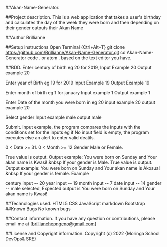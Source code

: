 ##Akan-Name-Generator.

##Project description.
This is a web application that takes a user's birthday and calculates the day of the week they were born and then depending on their gender outputs their Akan Name

##Author
Brillianne

##Setup instructions 
Open Terminal {Ctrl+Alt+T}
git clone https://github.com/Brillianne/Akan-Name-Generator.git
cd Akan-Name-Generator
code . or atom . based on the text editor you have.

##BDD.
Enter century of birth eg 20 for 2019, Input Example 20 Output example 20

Enter year of Birth eg 19 for 2019 Input Example 19 Output Example 19

Enter month of birth eg 1 for january Input example 1 Output example 1

Enter Date of the month you were born in eg 20 input example 20 output example 20

Select gender Input example male output male

Submit. Input example, the program compares the inputs with the conditions set for the inputs eg if No input field is empty, the program executes else an alert to enter valid deatils.

0 < Date >= 31.
0 < Month >= 12
Gender Male or Female.

True value is output. Output example: You were born on Sunday and Your akan name is Kwasi! &nbsp If your gender is Male.
True value is output. Output example: You were born on Sunday and Your akan name is Akosua! &nbsp If your gender is female.
Example

century input -- 20
year input -- 19
month input -- 7
date input -- 14
gender -- male selected, Expected output is You were born on Sunday and Your akan name is Kwasi!

##Technologies used.
HTML5
CSS
JavaScript
markdown
Bootstrap
##Known Bugs
No known bugs

##Contact information.
If you have any question or contributions, please email me at [brillianchepngeno@gmail.com]

##License and Copyright information.
Copyright (c) 2022 {Moringa School DevOps& SRE}
